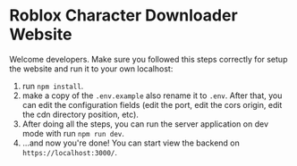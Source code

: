 # Roblox Character Downloader Website

Welcome developers. Make sure you followed this steps correctly for setup the website and run it to your own localhost:

1. run `npm install`.
2. make a copy of the `.env.example` also rename it to `.env`. After that, you can edit the configuration fields (edit the port, edit the cors origin, edit the cdn directory position, etc).
3. After doing all the steps, you can run the server application on dev mode with run `npm run dev`.
4. ...and now you're done! You can start view the backend on `https://localhost:3000/`.

